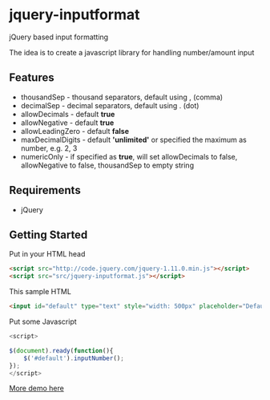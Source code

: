 jquery-inputformat
==================

jQuery based input formatting

The idea is to create a javascript library for handling number/amount input

Features
--------
* thousandSep - thousand separators, default using , (comma)
* decimalSep - decimal separators, default using . (dot)
* allowDecimals - default **true**
* allowNegative - default **true**
* allowLeadingZero - default **false**
* maxDecimalDigits - default **'unlimited'** or specified the maximum as number, e.g. 2, 3
* numericOnly - if specified as **true**, will set allowDecimals to false, allowNegative to false, thousandSep to empty string

Requirements
------------

* jQuery


Getting Started
---------------

Put in your HTML head
```html
<script src="http://code.jquery.com/jquery-1.11.0.min.js"></script>
<script src="src/jquery-inputformat.js"></script>
```
This sample HTML
```html
<input id="default" type="text" style="width: 500px" placeholder="Default" />	
```
Put some Javascript
```javascript
<script>

$(document).ready(function(){
	$('#default').inputNumber();
});
</script>
```

[More demo here](http://projects.solusiteknologi.co.id/jquery-inputformat)

